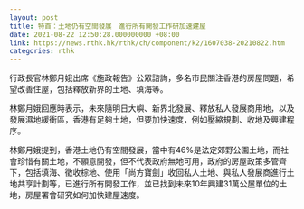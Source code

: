 ```yaml
---
layout: post
title: 特首：土地仍有空間發展　進行所有開發工作研加速建屋
date: 2021-08-22 12:50:28.000000000 +08:00
link: https://news.rthk.hk/rthk/ch/component/k2/1607038-20210822.htm
categories: rthk
---
```


行政長官林鄭月娥出席《施政報告》公眾諮詢，多名市民關注香港的房屋問題，希望改善住屋，包括釋放新界的土地、填海等。

林鄭月娥回應時表示，未來隨明日大嶼、新界北發展、釋放私人發展商用地，以及發展濕地緩衝區，香港有足夠土地，但要加快速度，例如壓縮規劃、收地及興建程序。

林鄭月娥提到，香港土地仍有空間發展，當中有46%是法定郊野公園土地，而社會珍惜有關土地，不願意開發，但不代表政府無地可用，政府的房屋政策多管齊下，包括填海、徵收棕地、使用「尚方寶劍」收回私人土地、與私人發展商進行土地共享計劃等，已進行所有開發工作，並已找到未來10年興建31萬公屋單位的土地，房屋署會研究如何加快建屋速度。

